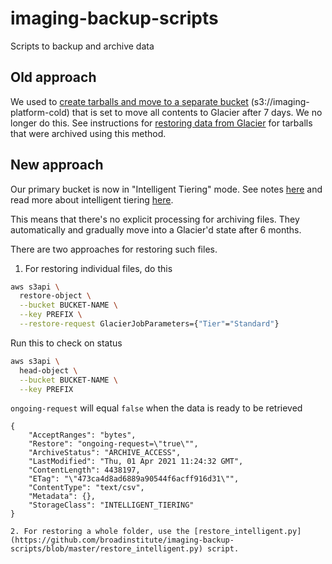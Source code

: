 # imaging-backup-scripts
Scripts to backup and archive data 

## Old approach

We used to [create tarballs and move to a separate bucket]((https://github.com/broadinstitute/imaging-backup-scripts/blob/master/aws_backup.md)) (s3://imaging-platform-cold) that is set to move all contents to Glacier after 7 days. We no longer do this. See instructions for [restoring data from Glacier](https://github.com/broadinstitute/imaging-backup-scripts/blob/master/glacier_restore.md) for tarballs that were archived using this method.

## New approach

Our primary bucket is now in "Intelligent Tiering" mode. See notes [here](https://docs.google.com/document/d/10DcHQuf9lvyzHvbrss83JiH7SLJJFzrmflUjZfWBhmE/edit#bookmark=id.f4htzhqn1ngh) and read more about intelligent tiering [here](https://aws.amazon.com/about-aws/whats-new/2018/11/s3-intelligent-tiering/).

This means that there's no explicit processing for archiving files. They automatically and gradually move into a Glacier'd state after 6 months.

There are two approaches for restoring such files.

1. For restoring individual files, do this

```sh
aws s3api \
  restore-object \
  --bucket BUCKET-NAME \
  --key PREFIX \
  --restore-request GlacierJobParameters={"Tier"="Standard"}
```

Run this to check on status

```sh
aws s3api \
  head-object \
  --bucket BUCKET-NAME \
  --key PREFIX
```

`ongoing-request` will equal `false` when the data is ready to be retrieved

```
{
    "AcceptRanges": "bytes",
    "Restore": "ongoing-request=\"true\"",
    "ArchiveStatus": "ARCHIVE_ACCESS",
    "LastModified": "Thu, 01 Apr 2021 11:24:32 GMT",
    "ContentLength": 4438197,
    "ETag": "\"473ca4d8ad6889a90544f6acff916d31\"",
    "ContentType": "text/csv",
    "Metadata": {},
    "StorageClass": "INTELLIGENT_TIERING"
}

2. For restoring a whole folder, use the [restore_intelligent.py](https://github.com/broadinstitute/imaging-backup-scripts/blob/master/restore_intelligent.py) script.


